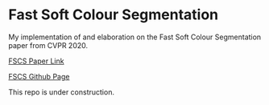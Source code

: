 # Fast Soft Colour Segmentation
My implementation of and elaboration on the Fast Soft Colour Segmentation paper from CVPR 2020.

[FSCS Paper Link](https://arxiv.org/pdf/2004.08096v1.pdf)

[FSCS Github Page](https://github.com/BboyHanat/FSCS)

This repo is under construction.
